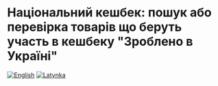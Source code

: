# Національний кешбек: пошук або перевірка товарів що беруть участь в кешбеку "Зроблено в Україні"


[![English](https://img.shields.io/badge/%F0%9F%93%84-English-blue)](readme.en.md)
[![Latynka](https://img.shields.io/badge/%F0%9F%93%84-Latynka-blue)](readme.md)

